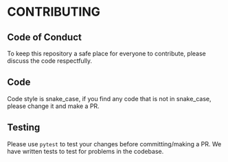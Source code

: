 # CONTRIBUTING

## Code of Conduct

To keep this repository a safe place for everyone to contribute, please discuss the code respectfully.

## Code

Code style is snake_case, if you find any code that is not in snake_case, please change it and make a PR.

## Testing

Please use ```pytest``` to test your changes before committing/making a PR. We have written tests to test for problems in the codebase.
